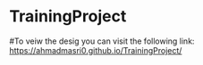# TrainingProject

#To veiw the desig you can visit the following link:
https://ahmadmasri0.github.io/TrainingProject/
